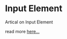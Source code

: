 # Input Element

Artical on Input Element

read more [here...](https://altamishturk.hashnode.dev/input-element)


